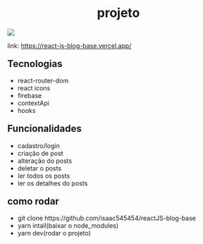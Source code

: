 
<h1 style="text-align: center">projeto</h1>
<img src="20221022_193512.gif">
 
<p>link: <a href="https://react-js-blog-base.vercel.app/">https://react-js-blog-base.vercel.app/</a></p>

<h2 style="margin-top: 20px">Tecnologias</h2>
<ul>
  <li>react-router-dom</li>
  <li>react icons</li>
  <li>firebase</li>
  <li>contextApi</li>
  <li>hooks</li>
</ul>

<h2 style="margin-top: 20px">Funcionalidades</h2>
<ul>
  <li>cadastro/login</li>
  <li>criação de post</li>
  <li>alteração do posts</li>
  <li>deletar o posts</li>
  <li>ler todos os posts</li>
  <li>ler os detalhes do posts</li>
</ul>

<h2 style="margin-top: 20px">como rodar</h2>
<ul>
   <li>git clone https://github.com/isaac545454/reactJS-blog-base</li>
   <li>yarn intall(baixar o node_modules)</li> 
   <li>yarn dev(rodar o projeto)</li> 
</ul>
